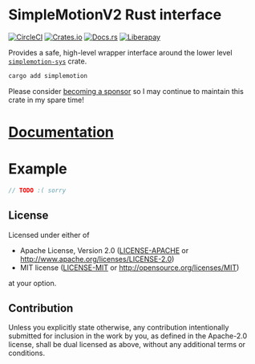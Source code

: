 # SimpleMotionV2 Rust interface

[![CircleCI](https://circleci.com/gh/jamwaffles/simplemotion-rs.svg?style=shield)](https://circleci.com/gh/jamwaffles/simplemotion-rs)
[![Crates.io](https://img.shields.io/crates/v/simplemotion-sys.svg)](https://crates.io/crates/simplemotion-sys)
[![Docs.rs](https://docs.rs/simplemotion-sys/badge.svg)](https://docs.rs/simplemotion-sys)
[![Liberapay](https://img.shields.io/badge/donate-liberapay-yellow.svg)](https://liberapay.com/jamwaffles)

Provides a safe, high-level wrapper interface around the lower level [`simplemotion-sys`](https://crates.io/crates/simplemotion-sys) crate.

```bash
cargo add simplemotion
```

Please consider [becoming a sponsor](https://github.com/sponsors/jamwaffles/) so I may continue to maintain this crate in my spare time!

# [Documentation](https://docs.rs/simplemotion)

# Example

```rust
// TODO :( sorry
```

## License

Licensed under either of

- Apache License, Version 2.0 ([LICENSE-APACHE](LICENSE-APACHE) or
  http://www.apache.org/licenses/LICENSE-2.0)
- MIT license ([LICENSE-MIT](LICENSE-MIT) or http://opensource.org/licenses/MIT)

at your option.

## Contribution

Unless you explicitly state otherwise, any contribution intentionally submitted for inclusion in the
work by you, as defined in the Apache-2.0 license, shall be dual licensed as above, without any
additional terms or conditions.
